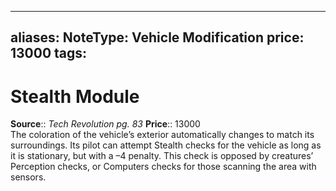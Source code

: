 

---
aliases: 
NoteType: Vehicle Modification
price: 13000
tags: 
---

# Stealth Module

**Source**:: _Tech Revolution pg. 83_
**Price**:: 13000  
The coloration of the vehicle’s exterior automatically changes to match its surroundings. Its pilot can attempt Stealth checks for the vehicle as long as it is stationary, but with a –4 penalty. This check is opposed by creatures’ Perception checks, or Computers checks for those scanning the area with sensors.
